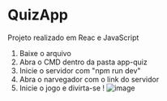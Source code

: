 # QuizApp
Projeto realizado em Reac e JavaScript
1. Baixe o arquivo
2. Abra o CMD dentro da pasta app-quiz
3. Inicie o servidor com "npm run dev"
4. Abra o narvegador com o link do servidor
5. Inicie o jogo e divirta-se !
![image](https://user-images.githubusercontent.com/61034671/222542532-964c5181-3065-4fb8-9cdb-6cd25e0a9315.png)
